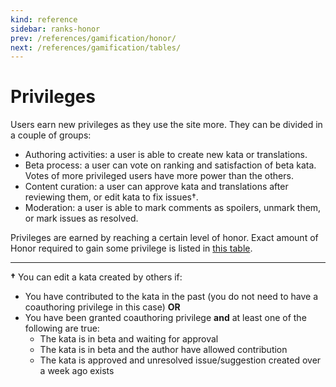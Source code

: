 ```yaml
---
kind: reference
sidebar: ranks-honor
prev: /references/gamification/honor/
next: /references/gamification/tables/
---
```


# Privileges

Users earn new privileges as they use the site more. They can be divided in a couple of groups:

 - Authoring activities: a user is able to create new kata or translations.
 - Beta process: a user can vote on ranking and satisfaction of beta kata. Votes of more privileged users have more power than the others.
 - Content curation: a user can  approve kata and translations after reviewing them, or edit kata to fix issues†.
 - Moderation: a user is able to mark comments as spoilers, unmark them, or mark issues as resolved.

Privileges are earned by reaching a certain level of honor. Exact amount of Honor required to gain some privilege is listed in [this table](/references/gamification/tables/#privilege-requirements).


---

**†** You can edit a kata created by others if:

- You have contributed to the kata in the past (you do not need to have a coauthoring privilege in this case) **OR**
- You have been granted coauthoring privilege **and** at least one of the following are true:
  - The kata is in beta and waiting for approval
  - The kata is in beta and the author have allowed contribution
  - The kata is approved and unresolved issue/suggestion created over a week ago exists